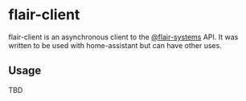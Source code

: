 # flair-client
flair-client is an asynchronous client to the [@flair-systems](https://github.com/flair-systems) API.
It was written to be used with home-assistant but can have other uses.

## Usage
TBD
